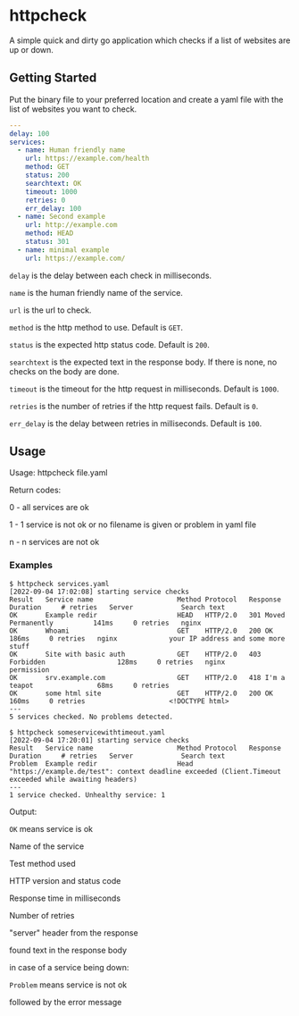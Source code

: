 # httpcheck

A simple quick and dirty go application which checks if a list of websites are up or down.

## Getting Started

Put the binary file to your preferred location and create a yaml file with the list of websites you want to check.

```yaml
---
delay: 100
services:
  - name: Human friendly name
    url: https://example.com/health
    method: GET
    status: 200
    searchtext: OK
    timeout: 1000
    retries: 0
    err_delay: 100
  - name: Second example
    url: http://example.com
    method: HEAD
    status: 301
  - name: minimal example
    url: https://example.com/
```

`delay` is the delay between each check in milliseconds.

`name` is the human friendly name of the service.

`url` is the url to check.

`method` is the http method to use. Default is `GET`.

`status` is the expected http status code. Default is `200`.

`searchtext` is the expected text in the response body. If there is none, no checks on the body are done.

`timeout` is the timeout for the http request in milliseconds. Default is `1000`.

`retries` is the number of retries if the http request fails. Default is `0`.

`err_delay` is the delay between retries in milliseconds. Default is `100`.


## Usage

Usage: httpcheck file.yaml


Return codes:

0 - all services are ok

1 - 1 service is not ok or no filename is given or problem in yaml file

n - n services are not ok

### Examples

```
$ httpcheck services.yaml
[2022-09-04 17:02:08] starting service checks
Result   Service name                     Method Protocol   Response                    Duration     # retries   Server            Search text
OK       Example redir                    HEAD   HTTP/2.0   301 Moved Permanently          141ms     0 retries   nginx     
OK       Whoami                           GET    HTTP/2.0   200 OK                         186ms     0 retries   nginx             your IP address and some more stuff
OK       Site with basic auth             GET    HTTP/2.0   403 Forbidden                  128ms     0 retries   nginx             permission
OK       srv.example.com                  GET    HTTP/2.0   418 I'm a teapot                68ms     0 retries     
OK       some html site                   GET    HTTP/2.0   200 OK                         160ms     0 retries                     <!DOCTYPE html>
---
5 services checked. No problems detected.

$ httpcheck someservicewithtimeout.yaml
[2022-09-04 17:20:01] starting service checks
Result   Service name                     Method Protocol   Response                    Duration     # retries   Server            Search text
Problem  Example redir                    Head "https://example.de/test": context deadline exceeded (Client.Timeout exceeded while awaiting headers)
---
1 service checked. Unhealthy service: 1
```

Output:

`OK` means service is ok

Name of the service

Test method used

HTTP version and status code

Response time in milliseconds

Number of retries

"server" header from the response

found text in the response body


in case of a service being down:

`Problem` means service is not ok

followed by the error message
